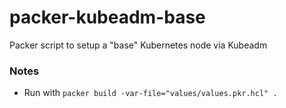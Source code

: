 # packer-kubeadm-base
Packer script to setup a "base" Kubernetes node via Kubeadm
### Notes
- Run with `packer build -var-file="values/values.pkr.hcl" .`